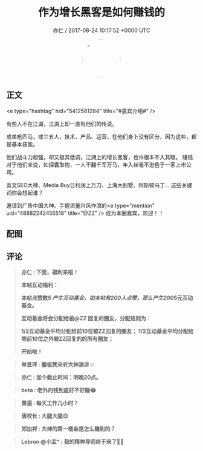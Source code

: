<h1 align="center">作为增长黑客是如何赚钱的</h1>
<p align="center">
    <a>亦仁 / 2017-08-24 10:17:52 &#43;0000 UTC</a>
</p>

<div align="center">
    <img src="https://images.zsxq.com/Fn3NQqCN8nuGF86yZPXSbEsl0mb3?e=1590940799&amp;token=kIxbL07-8jAj8w1n4s9zv64FuZZNEATmlU_Vm6zD:pfbNc8W3hS0oYG_hyXXh_rHMHuc=" width="100" height="100" style="border:1px solid;border-radius:50%; color:#ffffff"/>
</div>

## 正文

<div>
&lt;e type=&#34;hashtag&#34; hid=&#34;5412581284&#34; title=&#34;#嘉宾介绍#&#34; /&gt;  

有些人不在江湖，江湖上却一直有他们的传说。 

或单枪匹马，或三五人，技术、产品、运营，在他们身上没有区分，因为这些，都是基本技能。

他们战斗力超强，却又极其低调，江湖上的增长黑客，也许根本不入其眼。 赚钱对于他们来说，如探囊取物，一人干翻千军万马，年入丝毫不逊色于一家上市公司。

英文SEO大神、Media Buy日利润上万刀、上海大别墅、阿斯顿马丁... 这些关键词你会想起谁？ 

邀请到广告中国大神、手握流量兴风作浪的&lt;e type=&#34;mention&#34; uid=&#34;48882242455518&#34; title=&#34;@ZZ&#34; /&gt;  成为本圈嘉宾，欢迎！！
</div>

## 配图
<div class="image" align="center">

</div>

## 评论

<div align="left">
<div>

<blockquote >
<span> <strong>亦仁 : 下面，福利来啦！ 

本帖互动福利：

本帖点赞数*5 产生互动基金，如本帖有200人点赞，那么产生200*5元互动基金。 

互动基金将会分配给被@ZZ  回复的圈友，分配规则为：

1/2互动基金平均分配给前10位被ZZ回复的圈友；
1/2互动基金平均分配给除前10位之外被ZZ回复的的所有圈友；

开始啦！ </strong></span>
</blockquote>

<blockquote >
<span> <strong>单昱珲 : 搬板凳来听大神演讲☺️ </strong></span>
</blockquote>

<blockquote >
<span> <strong>亦仁 : 加个截止时间：明晚20点。 </strong></span>
</blockquote>

<blockquote >
<span> <strong>beta : 老外的钱到底好不好赚😂 </strong></span>
</blockquote>

<blockquote >
<span> <strong>萧遥 : 每天工作几小时？ </strong></span>
</blockquote>

<blockquote >
<span> <strong>唐校长 : 大腿大腿😍 </strong></span>
</blockquote>

<blockquote >
<span> <strong>郑加祥 : 大神的第一桶金是怎么赚到的？ </strong></span>
</blockquote>

<blockquote >
<span> <strong>Lebron @小孟* : 我的精神导师终于来了👏👏 </strong></span>
</blockquote>

</div>
</div>